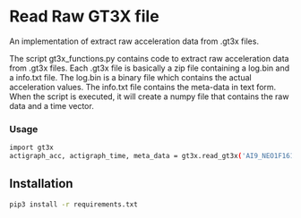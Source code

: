 # Read Raw GT3X file
An implementation of extract raw acceleration data from .gt3x files.

The script gt3x_functions.py contains code to extract raw acceleration data from .gt3x files. Each .gt3x file is basically a zip file containing a log.bin and a info.txt file. The log.bin is a binary file which contains the actual acceleration values. The info.txt file contains the meta-data in text form. When the script is executed, it will create a numpy file that contains the raw data and a time vector.

### Usage
```bash
import gt3x
actigraph_acc, actigraph_time, meta_data = gt3x.read_gt3x('AI9_NEO1F16120039_2017-06-27.gt3x')
```

## Installation

```bash
pip3 install -r requirements.txt
```

